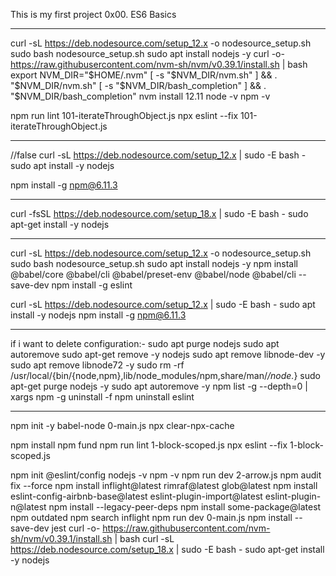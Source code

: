 This is my first project 0x00. ES6 Basics
_____________________
curl -sL https://deb.nodesource.com/setup_12.x -o nodesource_setup.sh
sudo bash nodesource_setup.sh
sudo apt install nodejs -y
curl -o- https://raw.githubusercontent.com/nvm-sh/nvm/v0.39.1/install.sh | bash
export NVM_DIR="$HOME/.nvm"
[ -s "$NVM_DIR/nvm.sh" ] && \. "$NVM_DIR/nvm.sh"
[ -s "$NVM_DIR/bash_completion" ] && \. "$NVM_DIR/bash_completion"
nvm install 12.11
    node -v
    npm -v

npm run lint 101-iterateThroughObject.js
npx eslint --fix 101-iterateThroughObject.js
_________________________________________________________________

//false
curl -sL https://deb.nodesource.com/setup_12.x | sudo -E bash -
sudo apt install -y nodejs

npm install -g npm@6.11.3
________________________________________
curl -fsSL https://deb.nodesource.com/setup_18.x | sudo -E bash -
sudo apt-get install -y nodejs
_____________________________
curl -sL https://deb.nodesource.com/setup_12.x -o nodesource_setup.sh
sudo bash nodesource_setup.sh
sudo apt install nodejs -y
npm install @babel/core @babel/cli @babel/preset-env @babel/node @babel/cli --save-dev
npm install -g eslint


curl -sL https://deb.nodesource.com/setup_12.x | sudo -E bash -
sudo apt install -y nodejs
npm install -g npm@6.11.3

_________________________________
if i want to delete configuration:-
sudo apt purge nodejs
sudo apt autoremove
sudo apt-get remove -y nodejs
sudo apt remove libnode-dev -y
sudo apt remove libnode72 -y
sudo rm -rf /usr/local/{bin/{node,npm},lib/node_modules/npm,share/man/*/node.*}
sudo apt-get purge nodejs -y
sudo apt autoremove -y
npm list -g --depth=0 | xargs npm -g uninstall -f
npm uninstall eslint

--------------------------------
npm init -y
babel-node 0-main.js
npx clear-npx-cache

npm install
npm fund
npm run lint 1-block-scoped.js
npx eslint --fix 1-block-scoped.js

npm init @eslint/config
nodejs -v
npm -v
npm run dev 2-arrow.js
npm audit fix --force
npm install inflight@latest rimraf@latest glob@latest
npm install eslint-config-airbnb-base@latest eslint-plugin-import@latest eslint-plugin-n@latest
npm install --legacy-peer-deps
npm install some-package@latest
npm outdated
npm search inflight
npm run dev 0-main.js
npm install --save-dev jest
curl -o- https://raw.githubusercontent.com/nvm-sh/nvm/v0.39.1/install.sh | bash
curl -sL https://deb.nodesource.com/setup_18.x | sudo -E bash -
sudo apt-get install -y nodejs
